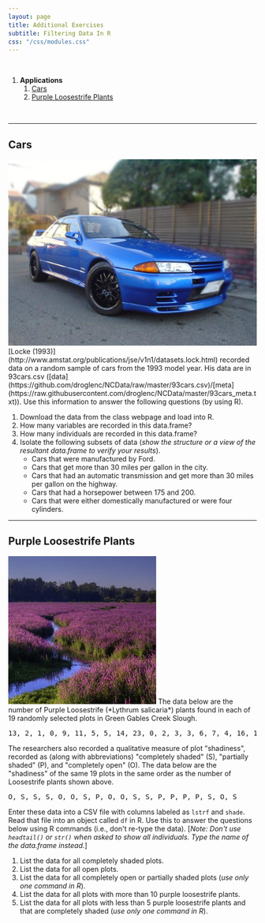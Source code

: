 ```yaml
---
layout: page
title: Additional Exercises
subtitle: Filtering Data In R
css: "/css/modules.css"
---
```


&nbsp;

1. **Applications**
    1. [Cars](#cars)
    1. [Purple Loosestrife Plants](#purple-loosestrife-plants)

&nbsp;

----

## Cars
<img src="zimgs/cars93.jpg" alt="1993 Nissan Skyline" class="img-right">
[Locke (1993)](http://www.amstat.org/publications/jse/v1n1/datasets.lock.html) recorded data on a random sample of cars from the 1993 model year. His data are in 93cars.csv ([data](https://github.com/droglenc/NCData/raw/master/93cars.csv)/[meta](https://raw.githubusercontent.com/droglenc/NCData/master/93cars_meta.txt)). Use this information to answer the following questions (by using R).

1. Download the data from the class webpage and load into R.
1. How many variables are recorded in this data.frame?
1. How many individuals are recorded in this data.frame?
1. Isolate the following subsets of data (*show the structure or a view of the resultant data.frame to verify your results*).
    * Cars that were manufactured by Ford.
    * Cars that get more than 30 miles per gallon in the city.
    * Cars that had an automatic transmission and get more than 30 miles per gallon on the highway.
    * Cars that had a horsepower between 175 and 200.
    * Cars that were either domestically manufactured or were four cylinders.

----

## Purple Loosestrife Plants
<img src="zimgs/purple-loosestrife.jpg" alt="Purple Loosestrife" class="img-right">
The data below are the number of Purple Loosestrife (*Lythrum salicaria*) plants found in each of 19 randomly selected plots in Green Gables Creek Slough.

<pre>
13, 2, 1, 0, 9, 11, 5, 5, 14, 23, 0, 2, 3, 3, 6, 7, 4, 16, 1
</pre>

The researchers also recorded a qualitative measure of plot "shadiness", recorded as (along with abbreviations) "completely shaded" (S), "partially shaded" (P), and "completely open" (O). The data below are the "shadiness" of the same 19 plots in the same order as the number of Loosestrife plants shown above.

<pre>
O, S, S, S, O, O, S, P, O, O, S, S, P, P, P, P, S, O, S
</pre>

Enter these data into a CSV file with columns labeled as `lstrf` and `shade`. Read that file into an object called `df` in R. Use this to answer the questions below using R commands (i.e., don't re-type the data). [*Note: Don't use `headtail()` or `str()` when asked to show all individuals. Type the name of the data.frame instead.*]

1. List the data for all completely shaded plots.
1. List the data for all open plots.
1. List the data for all completely open or partially shaded plots (*use only one command in R*).
1. List the data for all plots with more than 10 purple loosestrife plants.
1. List the data for all plots with less than 5 purple loosestrife plants and that are completely shaded (*use only one command in R*).
